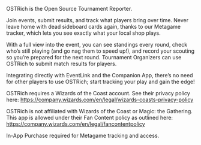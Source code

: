 OSTRich is the Open Source Tournament Reporter.

Join events, submit results, and track what players bring over time.
Never leave home with dead sideboard cards again, thanks to our Metagame tracker, which lets you see exactly what your local shop plays.

With a full view into the event, you can see standings every round, check who’s still playing (and go nag them to speed up!), and record your scouting so you’re prepared for the next round. Tournament Organizers can use OSTRich to submit match results for players.

Integrating directly with EventLink and the Companion App, there’s no need for other players to use OSTRich; start tracking your play and gain the edge!

OSTRich requires a Wizards of the Coast account. See their privacy policy here:
https://company.wizards.com/en/legal/wizards-coasts-privacy-policy

OSTRich is not affiliated with Wizards of the Coast or Magic: the Gathering. This app is allowed under their Fan Content policy as outlined here:
https://company.wizards.com/en/legal/fancontentpolicy

In-App Purchase required for Metagame tracking and access.

